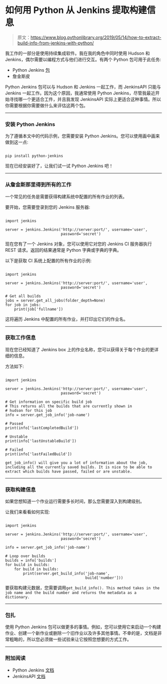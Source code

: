 # 如何用 Python 从 Jenkins 提取构建信息

> 原文：<https://www.blog.pythonlibrary.org/2019/05/14/how-to-extract-build-info-from-jenkins-with-python/>

我工作的一部分是使用持续集成软件。我在我的角色中同时使用 Hudson 和 Jenkins，偶尔需要以编程方式与他们进行交互。有两个 Python 包可用于此任务:

*   Python Jenkins [包](https://python-jenkins.readthedocs.io/en/latest/)
*   詹金斯皮

Python Jenkins 包可以与 Hudson 和 Jenkins 一起工作，而 JenkinsAPI 只能与 Jenkins 一起工作。因为这个原因，我通常使用 Python Jenkins，尽管我最近开始寻找哪一个更适合工件，并且我发现 JenkinsAPI 实际上更适合这种事情。所以你需要根据你需要做什么来评估这两个包。

* * *

### 安装 Python Jenkins

为了遵循本文中的代码示例，您需要安装 Python Jenkins。您可以使用画中画来做到这一点:

```

pip install python-jenkins

```

现在已经安装好了，让我们试一试 Python Jenkins 吧！

* * *

### 从詹金斯那里得到所有的工作

一个常见的任务是需要获得构建系统中配置的所有作业的列表。

要开始，您需要登录到您的 Jenkins 服务器:

```

import jenkins

server = jenkins.Jenkins('http://server:port/', username='user', 
                         password='secret')

```

现在您有了一个 Jenkins 对象，您可以使用它对您的 Jenkins CI 服务器执行 REST 请求。返回的结果通常是 Python 字典或字典的字典。

以下是获取 CI 系统上配置的所有作业的示例:

```

import jenkins

server = jenkins.Jenkins('http://server:port/', username='user',
                         password='secret')

# Get all builds
jobs = server.get_all_jobs(folder_depth=None)
for job in jobs:
    print(job['fullname'])

```

这将遍历 Jenkins 中配置的所有作业，并打印出它们的作业名。

* * *

### 获取工作信息

现在您已经知道了 Jenkins box 上的作业名称，您可以获得关于每个作业的更详细的信息。

方法如下:

```

import jenkins

server = jenkins.Jenkins('http://server:port/', username='user',
                         password='secret')

# Get information on specific build job
# This returns all the builds that are currently shown in 
# hudson for this job
info = server.get_job_info('job-name')

# Passed
print(info['lastCompletedBuild'])

# Unstable
print(info['lastUnstableBuild'])

# Failed
print(info['lastFailedBuild'])

```

`get_job_info() will give you a lot of information about the job, including all the currently saved builds. It is nice to be able to extract which builds have passed, failed or are unstable.`

* * *

### 获取构建信息

如果您想知道一个作业运行需要多长时间，那么您需要深入到构建级别。

让我们来看看如何实现:

```

import jenkins

server = jenkins.Jenkins('http://server:port/', username='user',
                         password='secret')

info = server.get_job_info('job-name')

# Loop over builds
builds = info['builds']
for build in builds:
    for build in builds:
        print(server.get_build_info('job-name', 
                                    build['number']))    

```

要获取构建元数据，您需要调用`get_build_info(). This method takes in the job name and the build number and returns the metadata as a dictionary.`

* * *

### 包扎

使用 Python Jenkins 包可以做更多的事情。例如，您可以使用它来启动一个构建作业、创建一个新作业或删除一个旧作业以及许多其他事情。不幸的是，文档是非常粗略的，所以您必须做一些试验来让它按照您想要的方式工作。

* * *

### 附加阅读

*   Python Jenkins [文档](https://python-jenkins.readthedocs.io/en/latest/)
*   JenkinsAPI [文档](https://jenkinsapi.readthedocs.io/en/latest/)
